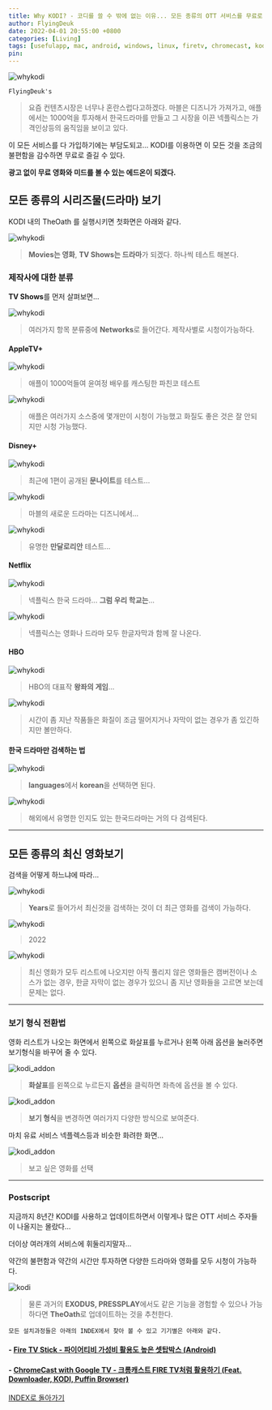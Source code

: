 ```yaml
---
title: Why KODI? - 코디를 쓸 수 밖에 없는 이유... 모든 종류의 OTT 서비스를 무료로... (Feat. TheOath, AppleTV+, Disney+, Amazon, Netflix, HBO...)
author: FlyingDeuk
date: 2022-04-01 20:55:00 +0800
categories: [Living]
tags: [usefulapp, mac, android, windows, linux, firetv, chromecast, kodi, thewhykodi]
pin:
---
```


![whykodi](/img/living/kodi/whykodi16.jpg)

`FlyingDeuk's`
> 요즘 컨텐츠시장은 너무나 혼란스럽다고하겠다. 마블은 디즈니가 가져가고, 애플에서는 1000억을 투자해서 한국드라마를 만들고 그 시장을 이끈 넥플릭스는 가격인상등의 움직임을 보이고 있다.

이 모든 서비스를 다 가입하기에는 부담도되고... KODI를 이용하면 이 모든 것을 조금의 불편함을 감수하면 무료로 즐길 수 있다.

**광고 없이 무료 영화와 미드를 볼 수 있는 에드온이 되겠다.**

## 모든 종류의 시리즈물(드라마) 보기
KODI 내의 TheOath 를 실행시키면 첫화면은 아래와 같다.

![whykodi](/img/living/kodi/oath25.jpg)
> **Movies는 영화**, **TV Shows는 드라마**가 되겠다. 하나씩 테스트 해본다.

### 제작사에 대한 분류
**TV Shows**를 먼저 살펴보면...

![whykodi](/img/living/kodi/whykodi10.jpg)
> 여러가지 항목 분류중에 **Networks**로 들어간다. 제작사별로 시청이가능하다.

#### AppleTV+

![whykodi](/img/living/kodi/whykodi2.jpg)
> 애플이 1000억들여 윤여정 배우를 캐스팅한 파친코 테스트

![whykodi](/img/living/kodi/whykodi1.jpg)
> 애플은 여러가지 소스중에 몇개만이 시청이 가능했고 화질도 좋은 것은 잘 안되지만 시청 가능했다.

#### Disney+

![whykodi](/img/living/kodi/whykodi3.jpg)
> 최근에 1편이 공개된 **문나이트**를 테스트...

![whykodi](/img/living/kodi/whykodi4.jpg)
> 마블의 새로운 드라마는 디즈니에서...

![whykodi](/img/living/kodi/whykodi5.jpg)
> 유명한 **만달로리안** 테스트...

#### Netflix

![whykodi](/img/living/kodi/whykodi6.jpg)
> 넥플릭스 한국 드라마... **그럼 우리 학교는**...

![whykodi](/img/living/kodi/whykodi7.jpg)
> 넥플릭스는 영화나 드라마 모두 한글자막과 함께 잘 나온다.

#### HBO

![whykodi](/img/living/kodi/whykodi8.jpg)
> HBO의 대표작 **왕좌의 게임**...

![whykodi](/img/living/kodi/whykodi9.jpg)
> 시간이 좀 지난 작품들은 화질이 조금 떨어지거나 자막이 없는 경우가 좀 있긴하지만 볼만하다.

#### 한국 드라마만 검색하는 법

![whykodi](/img/living/kodi/whykodi12.jpg)
> **languages**에서 **korean**을 선택하면 된다.

![whykodi](/img/living/kodi/whykodi11.jpg)
> 해외에서 유명한 인지도 있는 한국드라마는 거의 다 검색된다.

-----------

## 모든 종류의 최신 영화보기
검색을 어떻게 하느냐에 따라...

![whykodi](/img/living/kodi/whykodi15.jpg)
> **Years**로 들어가서 최신것을 검색하는 것이 더 최근 영화를 검색이 가능하다.

![whykodi](/img/living/kodi/whykodi14.jpg)
> 2022

![whykodi](/img/living/kodi/whykodi13.jpg)
> 최신 영화가 모두 리스트에 나오지만 아직 풀리지 않은 영화들은 캠버전이나 소스가 없는 경우, 한글 자막이 없는 경우가 있으니 좀 지난 영화들을 고르면 보는데 문제는 없다.

--------

### 보기 형식 전환법
영화 리스트가 나오는 화면에서 왼쪽으로 화살표를 누르거나 왼쪽 아래 옵션을 눌러주면 보기형식을 바꾸어 줄 수 있다.

![kodi_addon](/img/living/kodi/oath27.jpg)
> **화살표**를 왼쪽으로 누르든지 **옵션**을 클릭하면 좌측에 옵션을 볼 수 있다.

![kodi_addon](/img/living/kodi/oath28.jpg)
> **보기 형식**을 변경하면 여러가지 다양한 방식으로 보여준다.

마치 유료 서비스 넥플렉스등과 비슷한 화려한 화면...

![kodi_addon](/img/living/kodi/oath29.jpg)
> 보고 싶은 영화를 선택


----------

### Postscript
지금까지 8년간 KODI를 사용하고 업데이트하면서 이렇게나 많은 OTT 서비스 주자들이 나올지는 몰랐다...

더이상 여러개의 서비스에 휘둘리지말자...

약간의 불편함과 약간의 시간만 투자하면 다양한 드라마와 영화를 모두 시청이 가능하다.

![kodi](/img/living/kodi/exodus.jpg)
> 물론 과거의 **EXODUS, PRESSPLAY**에서도 같은 기능을 경험할 수 있으나 가능하다면 **TheOath**로 업데이트하는 것을 추천한다.

`모든 설치과정들은 아래의 INDEX에서 찾아 볼 수 있고 기기별은 아래와 같다.`

#### - [Fire TV Stick - 파이어티비 가성비 활용도 높은 셋탑박스 (Android)](/posts/FireTV/)

#### - [ChromeCast with Google TV - 크롬캐스트 FIRE TV처럼 활용하기 (Feat. Downloader, KODI, Puffin Browser)](/posts/ChromeCast/)


[INDEX로 돌아가기](/posts/KODI/)
